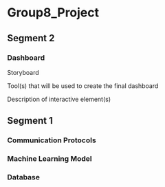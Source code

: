 # Group8_Project

## Segment 2

### Dashboard

Storyboard

Tool(s) that will be used to create the final dashboard

Description of interactive element(s)

## Segment 1

### Communication Protocols

### Machine Learning Model

### Database
